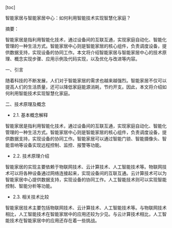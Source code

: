 
[toc]                    
                
                
智能家居与智能家居中心：如何利用智能技术实现智慧化家庭？

摘要：

智能家居是指利用智能化技术，通过设备间的互联互通，实现家庭自动化、智能化管理的一种生活方式。智能家居中心则是智能家居的核心组件，负责调度设备，提供数据支持，实现设备的协同工作。本文将介绍智能家居与智能家居中心的技术原理、概念实现步骤、应用示例及代码实现，以及优化与改进等内容。

一、引言

随着科技的不断发展，人们对于智能家居的需求也越来越强烈。智能家居不仅可以提高人们的生活质量，还可以降低家庭能源消耗，节约开支。因此，本文将介绍如何利用智能技术实现智慧化家庭。

二、技术原理及概念

- 2.1. 基本概念解释

智能家居是指利用智能化技术，通过设备间的互联互通，实现家庭自动化、智能化管理的一种生活方式。智能家居中心则是智能家居的核心组件，负责调度设备，提供数据支持，实现设备的协同工作。智能家居可以通过智能门锁、智能摄像头、智能音响等设备实现远程控制、监控、报警等功能。

- 2.2. 技术原理介绍

智能家居的实现主要依赖于物联网技术、云计算技术、人工智能技术等。物联网技术可以将各种设备通过网络连接起来，实现设备间的互联互通。云计算技术可以为智能家居中心提供数据支持，实现设备的协同工作。人工智能技术则可以实现智能控制、智能分析等功能。

- 2.3. 相关技术比较

智能家居技术主要包括物联网技术、云计算技术、人工智能技术等。与物联网技术相比，人工智能技术在智能家居中的应用还较为少见。与云计算技术相比，人工智能技术在智能家居中的应用还存在着一些挑战。

